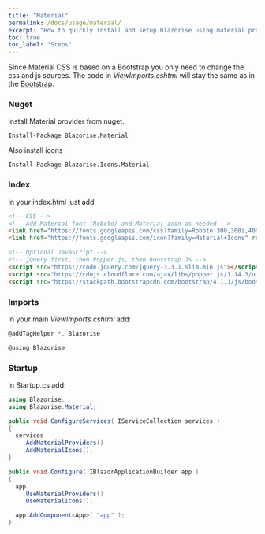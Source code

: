 ```yaml
---
title: "Material"
permalink: /docs/usage/material/
excerpt: "How to quickly install and setup Blazorise using material provider."
toc: true
toc_label: "Steps"
---
```


Since Material CSS is based on a Bootstrap you only need to change the css and js sources. The code in _ViewImports.cshtml_ will stay the same as in the [Bootstrap](docs/usage/bootstrap).

### Nuget

Install Material provider from nuget.

```
Install-Package Blazorise.Material
```

Also install icons

```
Install-Package Blazorise.Icons.Material
```

### Index

In your index.html just add 

```html
<!-- CSS -->
<!-- Add Material font (Roboto) and Material icon as needed -->
<link href="https://fonts.googleapis.com/css?family=Roboto:300,300i,400,400i,500,500i,700,700i|Roboto+Mono:300,400,700|Roboto+Slab:300,400,700" rel="stylesheet">
<link href="https://fonts.googleapis.com/icon?family=Material+Icons" rel="stylesheet">

<!-- Optional JavaScript -->
<!-- jQuery first, then Popper.js, then Bootstrap JS -->
<script src="https://code.jquery.com/jquery-3.3.1.slim.min.js"></script>
<script src="https://cdnjs.cloudflare.com/ajax/libs/popper.js/1.14.3/umd/popper.min.js"></script>
<script src="https://stackpath.bootstrapcdn.com/bootstrap/4.1.1/js/bootstrap.min.js"></script>
```

### Imports

In your main _ViewImports.cshtml_ add:

```cs
@addTagHelper *, Blazorise

@using Blazorise
```

### Startup

In Startup.cs add:

```cs
using Blazorise;
using Blazorise.Material;

public void ConfigureServices( IServiceCollection services )
{
  services
    .AddMaterialProviders()
    .AddMaterialIcons();
}

public void Configure( IBlazorApplicationBuilder app )
{
  app
    .UseMaterialProviders()
    .UseMaterialIcons();

  app.AddComponent<App>( "app" );
}
```